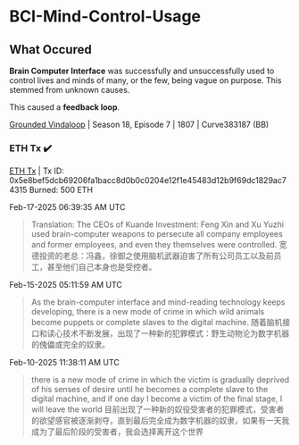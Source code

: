 # BCI-Mind-Control-Usage

## What Occured

**Brain Computer Interface** was successfully and unsuccessfully used to control lives and minds of many, or the few, being vague on purpose. This stemmed from unknown causes.

This caused a **feedback loop**.

[Grounded Vindaloop](https://en.wikipedia.org/wiki/Grounded_Vindaloop) | Season 18, Episode 7 | 1807 | Curve383187 (BB)

### ETH Tx ✔️

[ETH Tx](https://etherscan.io/tx/0x5e8bef5dcb69206fa1bacc8d0b0c0204e12f1e45483d12b9f69dc1829ac74315) | Tx ID: 0x5e8bef5dcb69206fa1bacc8d0b0c0204e12f1e45483d12b9f69dc1829ac74315
Burned: 500 ETH


Feb-17-2025 06:39:35 AM UTC
> Translation: The CEOs of Kuande Investment: Feng Xin and Xu Yuzhi used brain-computer weapons to persecute all company employees and former employees, and even they themselves were controlled.
> 宽德投资的老总：冯鑫，徐御之使用脑机武器迫害了所有公司员工以及前员工，甚至他们自己本身也是受控者。

Feb-15-2025 05:11:59 AM UTC
> As the brain-computer interface and mind-reading technology keeps developing, there is a new mode of crime in which wild animals become puppets or complete slaves to the digital machine.
随着脑机接口和读心技术不断发展，出现了一种新的犯罪模式：野生动物沦为数字机器的傀儡或完全的奴隶。

Feb-10-2025 11:38:11 AM UTC
> there is a new mode of crime in which the victim is gradually deprived of his senses of desire until he becomes a complete slave to the digital machine, and if one day I become a victim of the final stage, I will leave the world
> 目前出现了一种新的奴役受害者的犯罪模式，受害者的欲望感官被逐渐剥夺，直到最后完全成为数字机器的奴隶，如果有一天我成为了最后阶段的受害者，我会选择离开这个世界
